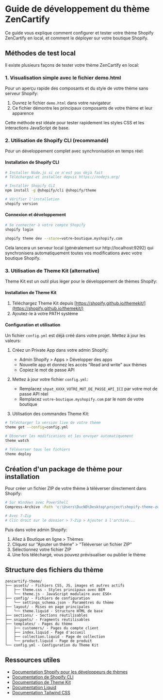 # Guide de développement du thème ZenCartify

Ce guide vous explique comment configurer et tester votre thème Shopify ZenCartify en local, et comment le déployer sur votre boutique Shopify.

## Méthodes de test local

Il existe plusieurs façons de tester votre thème ZenCartify en local:

### 1. Visualisation simple avec le fichier demo.html

Pour un aperçu rapide des composants et du style de votre thème sans serveur Shopify:

1. Ouvrez le fichier `demo.html` dans votre navigateur
2. Ce fichier démontre les principaux composants de votre thème et leur apparence

Cette méthode est idéale pour tester rapidement les styles CSS et les interactions JavaScript de base.

### 2. Utilisation de Shopify CLI (recommandé)

Pour un développement complet avec synchronisation en temps réel:

#### Installation de Shopify CLI

```bash
# Installer Node.js si ce n'est pas déjà fait
# Téléchargez et installez depuis https://nodejs.org/

# Installer Shopify CLI
npm install -g @shopify/cli @shopify/theme

# Vérifier l'installation
shopify version
```

#### Connexion et développement

```bash
# Se connecter à votre compte Shopify
shopify login

shopify theme dev --store=votre-boutique.myshopify.com
```

Cela lancera un serveur local (généralement sur http://localhost:9292) qui synchronisera automatiquement toutes vos modifications avec votre boutique Shopify.

### 3. Utilisation de Theme Kit (alternative)

Theme Kit est un outil plus léger pour le développement de thèmes Shopify:

#### Installation de Theme Kit

1. Téléchargez Theme Kit depuis [https://shopify.github.io/themekit/](https://shopify.github.io/themekit/)
2. Ajoutez-le à votre PATH système

#### Configuration et utilisation

Un fichier `config.yml` est déjà créé dans votre projet. Mettez à jour les valeurs:

1. Créez un Private App dans votre admin Shopify:
   - Admin Shopify > Apps > Développer des apps
   - Nouvelle app et donnez les accès "Read and write" aux thèmes
   - Copiez le mot de passe API

2. Mettez à jour votre fichier `config.yml`:
   - Remplacez `shpat_XXXX_VOTRE_MOT_DE_PASSE_API_ICI` par votre mot de passe API réel
   - Remplacez `votre-boutique.myshopify.com` par le nom de votre boutique

3. Utilisation des commandes Theme Kit:
```bash
# Télécharger la version live de votre thème
theme get --config=config.yml

# Observer les modifications et les envoyer automatiquement
theme watch

# Téléverser tous les fichiers
theme deploy
```

## Création d'un package de thème pour installation

Pour créer un fichier ZIP de votre thème à téléverser directement dans Shopify:

```bash
# Sur Windows avec PowerShell
Compress-Archive -Path 'c:\Users\DucND\Desktop\project\shopify-theme-zen-cartify\*' -DestinationPath 'c:\Users\DucND\Desktop\zencartify-theme.zip'

# Avec 7-Zip
# Clic droit sur le dossier > 7-Zip > Ajouter à l'archive...
```

Puis dans votre admin Shopify:

1. Allez à Boutique en ligne > Thèmes
2. Cliquez sur "Ajouter un thème" > "Téléverser un fichier ZIP"
3. Sélectionnez votre fichier ZIP
4. Une fois téléchargé, vous pouvez prévisualiser ou publier le thème

## Structure des fichiers du thème

```
zencartify-theme/
├── assets/ - Fichiers CSS, JS, images et autres actifs
│   ├── theme.css - Styles principaux avec BEM
│   └── theme.js - JavaScript modulaire avec ES6+
├── config/ - Fichiers de configuration
│   └── settings_schema.json - Paramètres du thème
├── layout/ - Mises en page principales
│   └── theme.liquid - Structure HTML de base
├── sections/ - Sections réutilisables
├── snippets/ - Fragments réutilisables
├── templates/ - Pages du thème
│   ├── customers/ - Pages du compte client
│   ├── index.liquid - Page d'accueil
│   ├── collection.liquid - Page de collection
│   └── product.liquid - Page de produit
└── config.yml - Configuration du Theme Kit
```

## Ressources utiles

- [Documentation Shopify pour les développeurs de thèmes](https://shopify.dev/docs/themes)
- [Documentation de Shopify CLI](https://shopify.dev/docs/themes/tools/cli)
- [Documentation de Theme Kit](https://shopify.github.io/themekit/)
- [Documentation Liquid](https://shopify.dev/docs/api/liquid)
- [Documentation Tailwind CSS](https://tailwindcss.com/docs)

